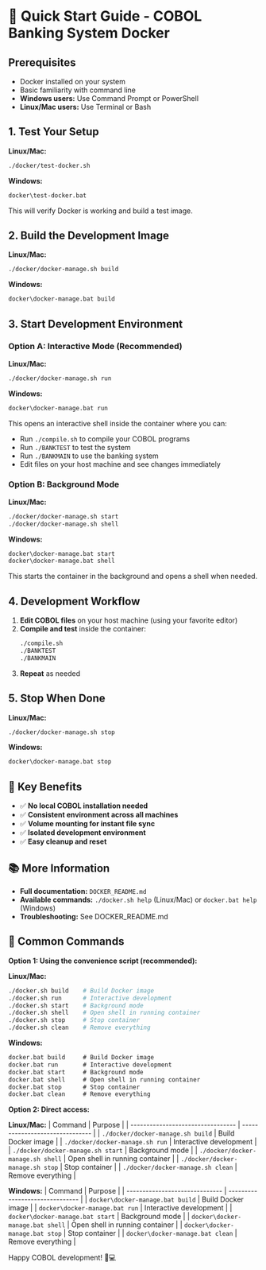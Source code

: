 # 🚀 Quick Start Guide - COBOL Banking System Docker

## Prerequisites

- Docker installed on your system
- Basic familiarity with command line
- **Windows users:** Use Command Prompt or PowerShell
- **Linux/Mac users:** Use Terminal or Bash

## 1. Test Your Setup

**Linux/Mac:**

```bash
./docker/test-docker.sh
```

**Windows:**

```cmd
docker\test-docker.bat
```

This will verify Docker is working and build a test image.

## 2. Build the Development Image

**Linux/Mac:**

```bash
./docker/docker-manage.sh build
```

**Windows:**

```cmd
docker\docker-manage.bat build
```

## 3. Start Development Environment

### Option A: Interactive Mode (Recommended)

**Linux/Mac:**

```bash
./docker/docker-manage.sh run
```

**Windows:**

```cmd
docker\docker-manage.bat run
```

This opens an interactive shell inside the container where you can:

- Run `./compile.sh` to compile your COBOL programs
- Run `./BANKTEST` to test the system
- Run `./BANKMAIN` to use the banking system
- Edit files on your host machine and see changes immediately

### Option B: Background Mode

**Linux/Mac:**

```bash
./docker/docker-manage.sh start
./docker/docker-manage.sh shell
```

**Windows:**

```cmd
docker\docker-manage.bat start
docker\docker-manage.bat shell
```

This starts the container in the background and opens a shell when needed.

## 4. Development Workflow

1. **Edit COBOL files** on your host machine (using your favorite editor)
2. **Compile and test** inside the container:
   ```bash
   ./compile.sh
   ./BANKTEST
   ./BANKMAIN
   ```
3. **Repeat** as needed

## 5. Stop When Done

**Linux/Mac:**

```bash
./docker/docker-manage.sh stop
```

**Windows:**

```cmd
docker\docker-manage.bat stop
```

## 🎯 Key Benefits

- ✅ **No local COBOL installation needed**
- ✅ **Consistent environment across all machines**
- ✅ **Volume mounting for instant file sync**
- ✅ **Isolated development environment**
- ✅ **Easy cleanup and reset**

## 📚 More Information

- **Full documentation:** `DOCKER_README.md`
- **Available commands:** `./docker.sh help` (Linux/Mac) or `docker.bat help` (Windows)
- **Troubleshooting:** See DOCKER_README.md

## 🔧 Common Commands

**Option 1: Using the convenience script (recommended):**

**Linux/Mac:**

```bash
./docker.sh build    # Build Docker image
./docker.sh run      # Interactive development
./docker.sh start    # Background mode
./docker.sh shell    # Open shell in running container
./docker.sh stop     # Stop container
./docker.sh clean    # Remove everything
```

**Windows:**

```cmd
docker.bat build     # Build Docker image
docker.bat run       # Interactive development
docker.bat start     # Background mode
docker.bat shell     # Open shell in running container
docker.bat stop      # Stop container
docker.bat clean     # Remove everything
```

**Option 2: Direct access:**

**Linux/Mac:**
| Command | Purpose |
| --------------------------------- | ------------------------------- |
| `./docker/docker-manage.sh build` | Build Docker image |
| `./docker/docker-manage.sh run` | Interactive development |
| `./docker/docker-manage.sh start` | Background mode |
| `./docker/docker-manage.sh shell` | Open shell in running container |
| `./docker/docker-manage.sh stop` | Stop container |
| `./docker/docker-manage.sh clean` | Remove everything |

**Windows:**
| Command | Purpose |
| ------------------------------ | ------------------------------- |
| `docker\docker-manage.bat build` | Build Docker image |
| `docker\docker-manage.bat run` | Interactive development |
| `docker\docker-manage.bat start` | Background mode |
| `docker\docker-manage.bat shell` | Open shell in running container |
| `docker\docker-manage.bat stop` | Stop container |
| `docker\docker-manage.bat clean` | Remove everything |

Happy COBOL development! 🏦💻
